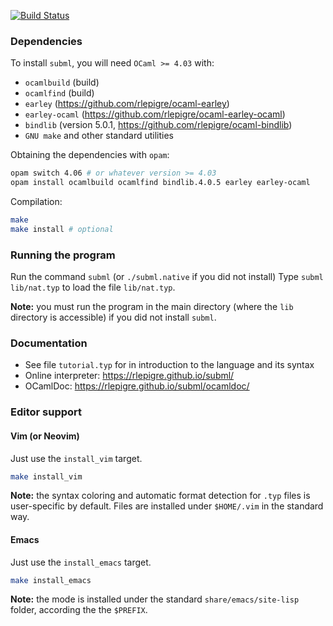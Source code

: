 [![Build Status](https://travis-ci.org/rlepigre/subml.svg?branch=master)](https://travis-ci.org/rlepigre/subml)

### Dependencies

To install `subml`, you will need `OCaml >= 4.03` with:
 - `ocamlbuild` (build)
 - `ocamlfind` (build)
 - `earley` (https://github.com/rlepigre/ocaml-earley)
 - `earley-ocaml` (https://github.com/rlepigre/ocaml-earley-ocaml)
 - `bindlib` (version 5.0.1, https://github.com/rlepigre/ocaml-bindlib)
 - `GNU make` and other standard utilities

Obtaining the dependencies with `opam`:

```bash
opam switch 4.06 # or whatever version >= 4.03
opam install ocamlbuild ocamlfind bindlib.4.0.5 earley earley-ocaml
```

Compilation:

```bash
make
make install # optional
```

### Running the program

Run the command `subml` (or `./subml.native` if you did not install)
Type `subml lib/nat.typ` to load the file `lib/nat.typ`.

**Note:** you must run the program in the main directory (where the `lib`
directory is accessible) if you did not install `subml`.

### Documentation

 - See file `tutorial.typ` for in introduction to the language and its syntax
 - Online interpreter: https://rlepigre.github.io/subml/
 - OCamlDoc: https://rlepigre.github.io/subml/ocamldoc/

### Editor support

#### Vim (or Neovim)

Just use the `install_vim` target.

```bash
make install_vim
```

**Note:** the syntax coloring and automatic format detection for `.typ` files
is user-specific by default. Files are installed under `$HOME/.vim` in the
standard way.

#### Emacs

Just use the `install_emacs` target.

```bash
make install_emacs
```

**Note:** the mode is installed under the standard `share/emacs/site-lisp`
folder, according the the `$PREFIX`.
